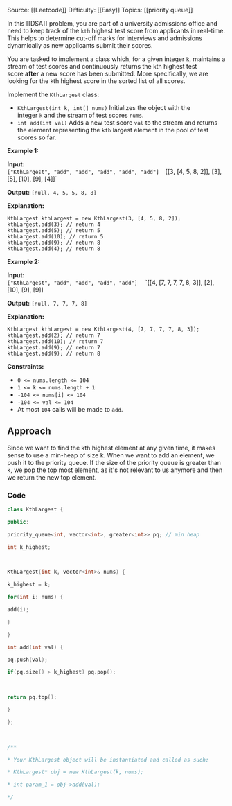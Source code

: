 Source: [[Leetcode]]
Difficulty: [[Easy]]
Topics: [[priority queue]]

In this [[DSA]] problem, you are part of a university admissions office and need to keep track of the `kth` highest test score from applicants in real-time. This helps to determine cut-off marks for interviews and admissions dynamically as new applicants submit their scores.

You are tasked to implement a class which, for a given integer `k`, maintains a stream of test scores and continuously returns the `k`th highest test score **after** a new score has been submitted. More specifically, we are looking for the `k`th highest score in the sorted list of all scores.

Implement the `KthLargest` class:

- `KthLargest(int k, int[] nums)` Initializes the object with the integer `k` and the stream of test scores `nums`.
- `int add(int val)` Adds a new test score `val` to the stream and returns the element representing the `kth` largest element in the pool of test scores so far.

**Example 1:**

**Input:**  
`["KthLargest", "add", "add", "add", "add", "add"] 
`[[3, [4, 5, 8, 2]], [3], [5], [10], [9], [4]]`

**Output:** `[null, 4, 5, 5, 8, 8]`

**Explanation:**

```
KthLargest kthLargest = new KthLargest(3, [4, 5, 8, 2]);  
kthLargest.add(3); // return 4  
kthLargest.add(5); // return 5  
kthLargest.add(10); // return 5  
kthLargest.add(9); // return 8  
kthLargest.add(4); // return 8
```

**Example 2:**

**Input:**  
`["KthLargest", "add", "add", "add", "add"]  `
`[[4, [7, 7, 7, 7, 8, 3]], [2], [10], [9], [9]]

**Output:** `[null, 7, 7, 7, 8]`

**Explanation:**

```
KthLargest kthLargest = new KthLargest(4, [7, 7, 7, 7, 8, 3]);  
kthLargest.add(2); // return 7  
kthLargest.add(10); // return 7  
kthLargest.add(9); // return 7  
kthLargest.add(9); // return 8
```

**Constraints:**

- `0 <= nums.length <= 104`
- `1 <= k <= nums.length + 1`
- `-104 <= nums[i] <= 104`
- `-104 <= val <= 104`
- At most `104` calls will be made to `add`.

## Approach 
Since we want to find the kth highest element at any given time, it makes sense to use a min-heap of size k. When we want to add an element, we push it to the priority queue. If the size of the priority queue is greater than k, we pop the top most element, as it's not relevant to us anymore and then we return the new top element. 

### Code 
``` cpp
class KthLargest {

public:

priority_queue<int, vector<int>, greater<int>> pq; // min heap

int k_highest;

  

KthLargest(int k, vector<int>& nums) {

k_highest = k;

for(int i: nums) {

add(i);

}

}

int add(int val) {

pq.push(val);

if(pq.size() > k_highest) pq.pop();

  

return pq.top();

}

};

  

/**

* Your KthLargest object will be instantiated and called as such:

* KthLargest* obj = new KthLargest(k, nums);

* int param_1 = obj->add(val);

*/
```